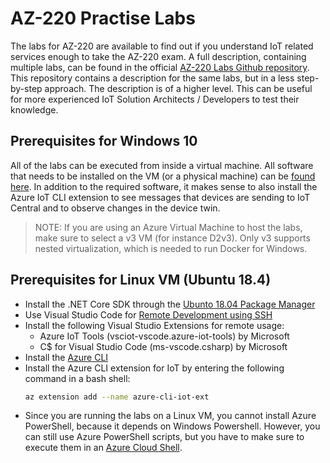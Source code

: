 # AZ-220 Practise Labs
The labs for AZ-220 are available to find out if you understand IoT related services enough to take the AZ-220 exam. A full description, containing multiple labs, can be found in the official [AZ-220 Labs Github repository](https://github.com/MicrosoftLearning/AZ-220-Microsoft-Azure-IoT-Developer). This repository contains a description for the same labs, but in a less step-by-step approach. The description is of a higher level. This can be useful for more experienced IoT Solution Architects / Developers to test their knowledge.

## Prerequisites for Windows 10
All of the labs can be executed from inside a virtual machine. All software that needs to be installed on the VM (or a physical machine) can be [found here](https://github.com/MicrosoftLearning/AZ-220-Microsoft-Azure-IoT-Developer/blob/master/lab.md). In addition to the required software, it makes sense to also install the Azure IoT CLI extension to see messages that devices are sending to IoT Central and to observe changes in the device twin.
> NOTE: If you are using an Azure Virtual Machine to host the labs, make sure to select a v3 VM (for instance D2v3). Only v3 supports nested virtualization, which is needed to run Docker for Windows.
## Prerequisites for Linux VM (Ubuntu 18.4)
- Install the .NET Core SDK through the [Ubunto 18.04 Package Manager](https://docs.microsoft.com/en-us/dotnet/core/install/linux-package-manager-ubuntu-1804)
- Use Visual Studio Code for [Remote Development using SSH](https://code.visualstudio.com/docs/remote/ssh)
- Install the following Visual Studio Extensions for remote usage:
  - Azure IoT Tools (vsciot-vscode.azure-iot-tools) by Microsoft
  - C$ for Visual Studio Code (ms-vscode.csharp) by Microsoft
- Install the [Azure CLI](https://docs.microsoft.com/en-us/cli/azure/install-azure-cli-apt?view=azure-cli-latest)
- Install the Azure CLI extension for IoT by entering the following command in a bash shell:
  ``` bash
  az extension add --name azure-cli-iot-ext
  ```
- Since you are running the labs on a Linux VM, you cannot install Azure PowerShell, because it depends on Windows Powershell. However, you can still use Azure PowerShell scripts, but you have to make sure to execute them in an [Azure Cloud Shell](https://azure.microsoft.com/en-us/features/cloud-shell/).